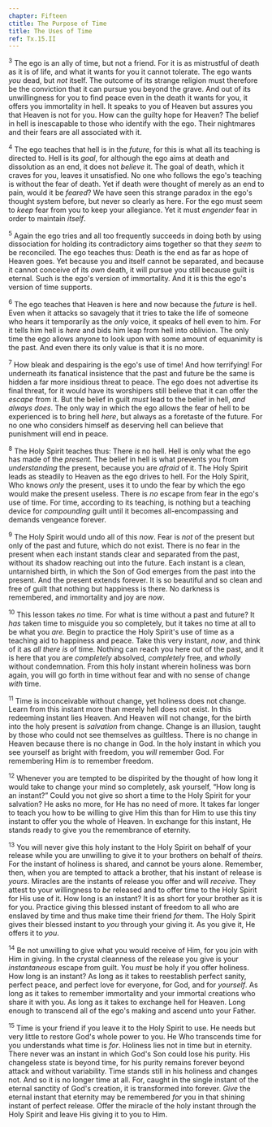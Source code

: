 ```yaml
---
chapter: Fifteen
ctitle: The Purpose of Time
title: The Uses of Time
ref: Tx.15.II
---
```


<sup>3</sup> The ego is an ally of time, but not a friend. For it is as mistrustful
of death as it is of life, and what it wants for you it cannot tolerate.
The ego wants *you* dead, but *not* itself. The outcome of its strange
religion must therefore be the conviction that it can pursue you beyond
the grave. And out of its unwillingness for you to find peace even in
the death it wants for you, it offers you immortality in hell. It speaks
to you of Heaven but assures you that Heaven is not for you. How can the
guilty hope for Heaven? The belief in hell is inescapable to those who
identify with the ego. Their nightmares and their fears are all
associated with it.

<sup>4</sup> The ego teaches that hell is in the *future*, for this is what all its
teaching is directed to. Hell is its *goal*, for although the ego aims
at death and dissolution as an end, it does not *believe* it. The goal
of death, which it craves for you, leaves it unsatisfied. No one who
follows the ego's teaching is without the fear of death. Yet if death
were thought of merely as an end to pain, would it be *feared*? We have
seen this strange paradox in the ego's thought system before, but never
so clearly as here. For the ego must seem to *keep* fear from you to
keep your allegiance. Yet it must *engender* fear in order to maintain
*itself*.

<sup>5</sup> Again the ego tries and all too frequently succeeds in doing both by
using dissociation for holding its contradictory aims together so that
they *seem* to be reconciled. The ego teaches thus: Death is the end as
far as hope of Heaven goes. Yet because you and itself cannot be
separated, and because it cannot conceive of its *own* death, it will
pursue you still because guilt is eternal. Such is the ego's version of
immortality. And it is this the ego's version of time supports.

<sup>6</sup> The ego teaches that Heaven is here and now because the *future* is
hell. Even when it attacks so savagely that it tries to take the life of
someone who hears it temporarily as the *only* voice, it speaks of hell
even to him. For it tells him hell is *here* and bids him leap from hell
into oblivion. The only time the ego allows anyone to look upon with
some amount of equanimity is the past. And even there its only value is
that it is no more.

<sup>7</sup> How bleak and despairing is the ego's use of time! And how terrifying!
For underneath its fanatical insistence that the past and future be the
same is hidden a far more insidious threat to peace. The ego does not
advertise its final threat, for it would have its worshipers still
believe that it can offer the *escape* from it. But the belief in guilt
*must* lead to the belief in hell, *and* *always does*. The only way in
which the ego allows the fear of hell to be experienced is to bring hell
*here*, but always as a foretaste of the future. For no one who
considers himself as deserving hell can believe that punishment will end
in peace.

<sup>8</sup> The Holy Spirit teaches thus: There *is* no hell. Hell is only what
the ego has made of the *present.* The belief in hell is what prevents
you from *understanding* the present, because you are *afraid* of it.
The Holy Spirit leads as steadily to Heaven as the ego drives to hell.
For the Holy Spirit, Who knows *only* the present, uses it to undo the
fear by which the ego would make the present useless. There is *no*
escape from fear in the ego's use of time. For time, according to its
teaching, is nothing but a teaching device for *compounding* guilt until
it becomes all-encompassing and demands vengeance forever.

<sup>9</sup> The Holy Spirit would undo all of this *now*. Fear is *not* of the
present but only of the past and future, which do not exist. There is no
fear in the present when each instant stands clear and separated from
the past, without its shadow reaching out into the future. Each instant
is a clean, untarnished birth, in which the Son of God emerges from the
past into the present. And the present extends forever. It is so
beautiful and so clean and free of guilt that nothing but happiness is
there. No darkness is remembered, and immortality and joy are *now*.

<sup>10</sup> This lesson takes *no* time. For what is time without a past and
future? It *has* taken time to misguide you so completely, but it takes
no time at all to be what you *are.* Begin to practice the Holy Spirit's
use of time as a teaching aid to happiness and peace. Take this very
instant, *now*, and think of it as *all there is* of time. Nothing can
reach you here out of the past, and it is here that you are *completely*
absolved, *completely* free, and *wholly* without condemnation. From
this holy instant wherein holiness was born again, you will go forth in
time without fear and with no sense of change *with* time.

<sup>11</sup> Time is inconceivable without change, yet holiness does not change.
Learn from this instant more than merely hell does not exist. In this
redeeming instant lies Heaven. And Heaven will not change, for the birth
into the holy present is *salvation* from change. Change is an illusion,
taught by those who could not see themselves as guiltless. There is no
change in Heaven because there is no change in God. In the holy instant
in which you see yourself as bright with freedom, you *will* remember
God. For remembering Him *is* to remember freedom.

<sup>12</sup> Whenever you are tempted to be dispirited by the thought of how long
it would take to change your mind so completely, ask yourself, “How long
is an instant?” Could you not give so short a time to the Holy Spirit
for your salvation? He asks no more, for He has no need of more. It
takes far longer to teach you how to be willing to give Him this than
for Him to use this tiny instant to offer you the whole of Heaven. In
exchange for this instant, He stands ready to give you the remembrance
of eternity.

<sup>13</sup> You will never give this holy instant to the Holy Spirit on behalf of
your release while you are unwilling to give it to your brothers on
behalf of *theirs.* For the instant of holiness is shared, and cannot be
yours alone. Remember, then, when you are tempted to attack a brother,
that his instant of release is *yours*. Miracles are the instants of
release you offer and will *receive*. They attest to your willingness to
*be* released and to offer time to the Holy Spirit for His use of it.
How long is an instant? It is as short for your brother as it is for
you. Practice giving this blessed instant of freedom to all who are
enslaved by time and thus make time their friend *for* them. The Holy
Spirit gives their blessed instant to *you* through your giving it. As
you give it, He offers it to *you*.

<sup>14</sup> Be not unwilling to give what you would receive of Him, for you join
with Him in giving. In the crystal cleanness of the release you give is
your *instantaneous* escape from guilt. You *must* be holy if you offer
holiness. How long is an instant? As long as it takes to reestablish
perfect sanity, perfect peace, and perfect love for everyone, for God,
and for *yourself*. As long as it takes to remember immortality and your
immortal creations who share it with you. As long as it takes to
exchange hell for Heaven. Long enough to transcend all of the ego's
making and ascend unto your Father.

<sup>15</sup> Time is your friend if you leave it to the Holy Spirit to use. He
needs but very little to restore God's whole power to you. He Who
transcends time for you understands what time is *for*. Holiness lies
not in time but in eternity. There never was an instant in which God's
Son could lose his purity. His changeless state is beyond time, for his
purity remains forever beyond attack and without variability. Time
stands still in his holiness and changes not. And so it is no longer
time at all. For, caught in the single instant of the eternal sanctity
of God's creation, it is transformed into forever. *Give* the eternal
instant that eternity may be remembered *for* you in that shining
instant of perfect release. Offer the miracle of the holy instant
through the Holy Spirit and leave His giving it to you to Him.

